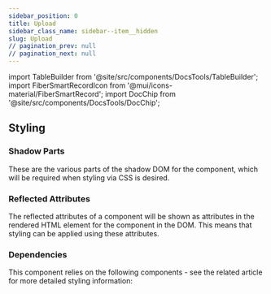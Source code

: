 ```yaml
---
sidebar_position: 0
title: Upload
sidebar_class_name: sidebar--item__hidden
slug: Upload
// pagination_prev: null
// pagination_next: null
---
```


import TableBuilder from '@site/src/components/DocsTools/TableBuilder';
import FiberSmartRecordIcon from '@mui/icons-material/FiberSmartRecord';
import DocChip from '@site/src/components/DocsTools/DocChip';

<DocChip tooltipText="This component will render with a shadow DOM, an API built into the browser that facilitates encapsulation." label="Shadow" target="_blank" clickable={false} iconName='shadow' />

<DocChip tooltipText="The name of the web component that will render in the DOM." label="bbj-upload" clickable={false} iconName='code'/>

## Styling

### Shadow Parts
These are the various parts of the shadow DOM for the component, which will be required when styling via CSS is desired.
<TableBuilder tag='bbj-upload' table="parts"/>



### Reflected Attributes

  The reflected attributes of a component will be shown as attributes in the rendered HTML element for the component in the DOM. This means that styling can be applied using these attributes.
  
  <TableBuilder tag='bbj-upload' table="reflects"/>

### Dependencies

  This component relies on the following components - see the related article for more detailed styling information:
  
  <TableBuilder tag='bbj-upload' table="dependencies"/>
